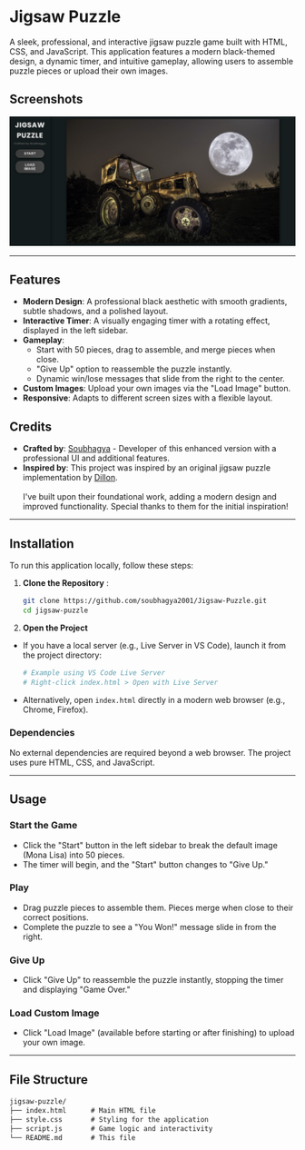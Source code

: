 # Jigsaw Puzzle

A sleek, professional, and interactive jigsaw puzzle game built with HTML, CSS, and JavaScript. This application features a modern black-themed design, a dynamic timer, and intuitive gameplay, allowing users to assemble puzzle pieces or upload their own images.

## Screenshots

![Puzzle Screenshot](./screenshot.png)

---

## Features

- **Modern Design**: A professional black aesthetic with smooth gradients, subtle shadows, and a polished layout.
- **Interactive Timer**: A visually engaging timer with a rotating effect, displayed in the left sidebar.
- **Gameplay**:
  - Start with 50 pieces, drag to assemble, and merge pieces when close.
  - "Give Up" option to reassemble the puzzle instantly.
  - Dynamic win/lose messages that slide from the right to the center.
- **Custom Images**: Upload your own images via the "Load Image" button.
- **Responsive**: Adapts to different screen sizes with a flexible layout.

## Credits

- **Crafted by**: [Soubhagya](https://www.linkedin.com/in/soubhagya-prusty-5424811b6/) - Developer of this enhanced version with a professional UI and additional features.
- **Inspired by**: This project was inspired by an original jigsaw puzzle implementation by [Dillon](https://codepen.io/Dillo/pen/QWKLYab). <br><br>I've built upon their foundational work, adding a modern design and improved functionality. Special thanks to them for the initial inspiration!

---

## Installation

To run this application locally, follow these steps:

1. **Clone the Repository** :

   ```bash
   git clone https://github.com/soubhagya2001/Jigsaw-Puzzle.git
   cd jigsaw-puzzle
   ```

2. **Open the Project**

- If you have a local server (e.g., Live Server in VS Code), launch it from the project directory:
  ```bash
  # Example using VS Code Live Server
  # Right-click index.html > Open with Live Server
  ```
- Alternatively, open `index.html` directly in a modern web browser (e.g., Chrome, Firefox).

### Dependencies

No external dependencies are required beyond a web browser. The project uses pure HTML, CSS, and JavaScript.

---

## Usage

### Start the Game

- Click the "Start" button in the left sidebar to break the default image (Mona Lisa) into 50 pieces.
- The timer will begin, and the "Start" button changes to "Give Up."

### Play

- Drag puzzle pieces to assemble them. Pieces merge when close to their correct positions.
- Complete the puzzle to see a "You Won!" message slide in from the right.

### Give Up

- Click "Give Up" to reassemble the puzzle instantly, stopping the timer and displaying "Game Over."

### Load Custom Image

- Click "Load Image" (available before starting or after finishing) to upload your own image.

---

## File Structure

```
jigsaw-puzzle/
├── index.html      # Main HTML file
├── style.css       # Styling for the application
├── script.js       # Game logic and interactivity
└── README.md       # This file
```
